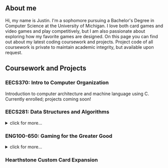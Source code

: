 <html>
<body>
<h2>About me</h2>

Hi, my name is Justin. I'm a sophomore pursuing a Bachelor's Degree in Computer Science at the University of Michigan. I love both card games and video games and play competitively, but I am also passionate about exploring how my favorite games are designed. On this page you can find out about my latest coding coursework and projects. Project code of all coursework is private to maintain academic integrity, but available upon request.

<h2>Coursework and Projects</h2>

<h3>EECS370: Intro to Computer Organization</h3>
Introduction to computer architecture and machine language using C. Currently enrolled; projects coming soon!

<h3>EECS281: Data Structures and Algorithms</h3>
<details>
<summary>click for more...</summary>
  Introduction to data structures and algorithms with C++. Algorithms covered in EECS281 include sorting algorithms, binary search, binary heaps, BFS and DFS, shortest path        algorithms, the traveling salesperson problem, and dynamic programming. 

  Projects in EECS281:
  <ul>
  <li><b>Back to the Ship</b>: developed routing schemes using stacks and queues and simulated an escape from a space station represented by various tiles, such as floor and elevator tiles.</li> 
  <li><b>Zombie Invasion</b>: used priority queues to simulate a zombie siege and the student's defenses. The program may also print various statistics, such as a running median.</li>   
  <li><b>Log Manager</b>: implemented a log manager using hash maps that can handle various search requests.</li> 
  <li><b>Zookeeper</b>: implemented MST algorithms and a traveling salesperson solution using branch-and-bound and heuristics, optimizing food and water delivery for a virtual zoo.</li> 
  </ul>  
</details>

<h3>ENG100-650: Gaming for the Greater Good</h3>
<details>
<summary>click for more...</summary>
 Introduction to fundamental programming, technical communication, and the game development process. In a teams of 4, students created simple educational games for children on the Autism spectrum. The end goal was to share these games with local children at the C.S. Mott Children's Hospital, but unfortunately we were unable to do so due to the COVID-19 pandemic.
    
  <img src = "https://user-images.githubusercontent.com/72717862/147994720-9afc963d-332b-4ec2-b594-29a9c958d339.png" alt = "Hotshot Horizons Omega Release Poster">

  <br>We created Hotshot Horizons, a game teaching players the fundamentals of basketball while helping them get used to constructive feedback. In each level, a virtual coach character helps the player acquire a new basketball skill or practice a previous skill. When the player hits a shot or makes a mistake, the coach provides corresponding audial and visual feedback. In later levels, AI teammates and opponents come into play, culminating in a final "championship game" in which the player uses all of their skills to win.
  
  <img src = "https://user-images.githubusercontent.com/72717862/147995372-c35a2445-8379-4d4f-b6c0-133b6b7db97c.png" alt = "Screenshot of Level 1 of Hotshot Horizons">
  
  <br><em>Level 1 of Hotshot Horizons</em>
</details>

<h3>Hearthstone Custom Card Expansion</h3>
</body>
</html>
